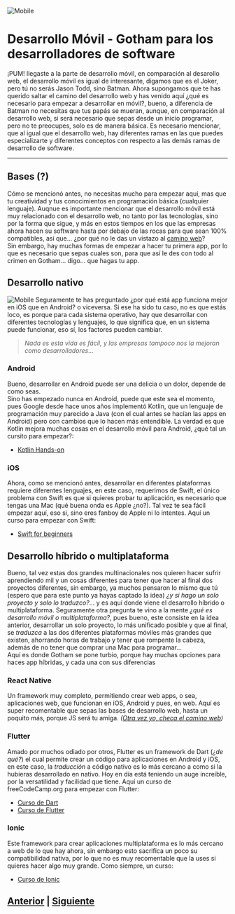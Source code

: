 ![Mobile](/mobileDevelopment.jpg)
# Desarrollo Móvil - Gotham para los desarrolladores de software

¡PUM! llegaste a la parte de desarrollo móvil, en comparación al desarollo web, el desarrollo móvil es igual de interesante, digamos que es el Joker, pero tú no serás Jason Todd, sino Batman. Ahora supongamos que te has querido saltar el camino del desarrollo web y has venido aquí ¿qué es necesario para empezar a desarrollar en móvil?, bueno, a diferencia de Batman no necesitas que tus papás se mueran, aunque, en comparación al desarrollo web, si será necesario que sepas desde un inicio programar, pero no te preocupes, solo es de manera básica. Es necesario mencionar, que al igual que el desarrollo web, hay diferentes ramas en las que puedes especializarte y diferentes conceptos con respecto a las demás ramas de desarrollo de software.

***

## Bases (?)
Cómo se mencionó antes, no necesitas mucho para empezar aquí, mas que tu creatividad y tus conocimientos en programación básica (cualquier lenguaje). Auqnue es importante mencionar que el desarrollo móvil está muy relacionado con el desarrollo web, no tanto por las tecnologías, sino por la forma que sigue, y más en estos tiempos en los que las empresas ahora hacen su software hasta por debajo de las rocas para que sean 100% compatibles, así que... ¿por qué no le das un vistazo al [camino web](/web.md)?
<br>
Sin embargo, hay muchas formas de empezar a hacer tu primera app, por lo que es necesario que sepas cuales son, para que así le des con todo al crimen en Gotham... digo... que hagas tu app.

## Desarrollo nativo
![Mobile](/native.jpg)
Seguramente te has preguntado ¿por qué está app funciona mejor en iOS que en Android? o viceversa. Si ese ha sido tu caso, no es que estás loco, es porque para cada sistema operativo, hay que desarrollar con diferentes tecnologías y lenguajes, lo que significa que, en un sistema puede funcionar, eso sí, los factores pueden cambiar.
> _Nada es esta vida es fácil, y las empresas tampoco nos la mejoran como desarrolladores..._

### Android
Bueno, desarrollar en Android puede ser una delicia o un dolor, depende de como seas.
<br>
Sino has empezado nunca en Android, puede que este sea el momento, pues Google desde hace unos años implementó Kotlin, que un lenguaje de programación muy parecido a Java (con el cual antes se hacían las apps en Android) pero con cambios que lo hacen más entendible.
La verdad es que Kotlin mejora muchas cosas en el desarrollo móvil para Android, ¿qué tal un cursito para empezar?:

* [Kotlin Hands-on](https://play.kotlinlang.org/koans/overview)

### iOS
Ahora, como se mencionó antes, desarrollar en diferentes plataformas requiere diferentes lenguajes, en este caso, requerimos de Swift, el único problema con Swift es que si quieres probar tu aplicación, es necesario que tengas una Mac (qué buena onda es Apple ¿no?). Tal vez te sea fácil empezar aquí, eso si, sino eres fanboy de Apple ni lo intentes.
Aquí un curso para empezar con Swift:

* [Swift for beginners](https://medium.com/swift2go/introduction-to-swift-eff22d99ccc5)

## Desarrollo híbrido o multiplataforma
Bueno, tal vez estas dos grandes multinacionales nos quieren hacer sufrir aprendiendo mil y un cosas diferentes para tener que hacer al final dos proyectos diferentes, sin embargo, ya muchos pensaron lo mismo que tú (espero que para este punto ya hayas captado la idea) _¿y si hago un solo proyecto y solo lo traduzco?_...
y es aquí donde viene el desarrollo híbrido o multiplataforma. Seguramente otra pregunta te vino a la mente _¿qué es desarrollo móvil o multiplataforma?_, pues bueno, este consiste en la idea anterior, desarrollar un solo proyecto, lo más unificado posible y que al final, se _traduzca_ a las dos diferentes plataformas móviles más grandes que existen, ahorrando horas de trabajo y tener que rompente la cabeza, además de no tener que comprar una Mac para programar...
<br>
Aquí es donde Gotham se pone turbio, porque hay muchas opciones para haces app híbridas, y cada una con sus diferencias

### React Native
Un framework muy completo, permitiendo crear web apps, o sea, aplicaciones web, que funcionan en iOS, Android y pues, en web.
Aquí es super recomentable que sepas las bases de desarrollo web, hasta un poquito más, porque JS será tu amiga. _([Otra vez yo, checa el camino web](/web.md))_

### Flutter
Amado por muchos odiado por otros, Flutter es un framework de Dart (_¿de qué?_) el cual permite crear un código para aplicaciones en Android y iOS, en este caso, la _traducción_ a código nativo es lo más cercano a como si la hubieras desarrollado en nativo. Hoy en día está teniendo un auge increíble, por la versatilidad y facilidad que tiene.
Aquí un curso de freeCodeCamp.org para empezar con Flutter:

* [Curso de Dart](https://www.youtube.com/watch?v=Ej_Pcr4uC2Q)
* [Curso de Flutter](https://www.youtube.com/watch?v=pTJJsmejUOQ)

### Ionic
Este framework para crear aplicaciones multiplataforma es lo más cercano a web de lo que hay ahora, sin embargo esto sacrifica un poco su compatibilidad nativa, por lo que no es muy recomentable que la uses si quieres hacer algo muy grande.
Como siempre, un curso:
* [Curso de Ionic](https://www.youtube.com/watch?v=AvbuIRg8_Jg)

## [Anterior](page3.md) | [Siguiente](page5.md)

